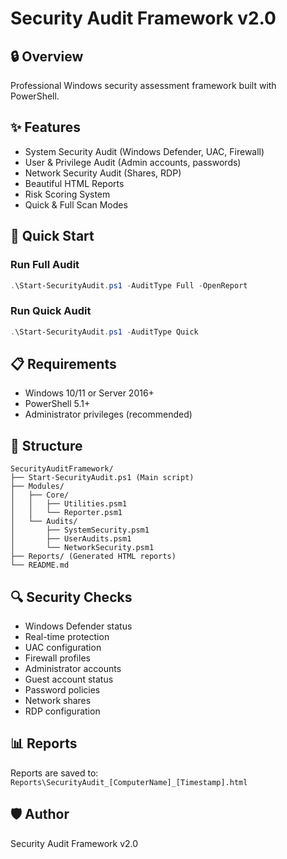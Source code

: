 ﻿# Security Audit Framework v2.0

## 🔒 Overview
Professional Windows security assessment framework built with PowerShell.

## ✨ Features
- System Security Audit (Windows Defender, UAC, Firewall)
- User & Privilege Audit (Admin accounts, passwords)
- Network Security Audit (Shares, RDP)
- Beautiful HTML Reports
- Risk Scoring System
- Quick & Full Scan Modes

## 🚀 Quick Start

### Run Full Audit
```powershell
.\Start-SecurityAudit.ps1 -AuditType Full -OpenReport
```

### Run Quick Audit
```powershell
.\Start-SecurityAudit.ps1 -AuditType Quick
```

## 📋 Requirements
- Windows 10/11 or Server 2016+
- PowerShell 5.1+
- Administrator privileges (recommended)

## 📁 Structure
```
SecurityAuditFramework/
├── Start-SecurityAudit.ps1 (Main script)
├── Modules/
│   ├── Core/
│   │   ├── Utilities.psm1
│   │   └── Reporter.psm1
│   └── Audits/
│       ├── SystemSecurity.psm1
│       ├── UserAudits.psm1
│       └── NetworkSecurity.psm1
├── Reports/ (Generated HTML reports)
└── README.md
```

## 🔍 Security Checks
- Windows Defender status
- Real-time protection
- UAC configuration
- Firewall profiles
- Administrator accounts
- Guest account status
- Password policies
- Network shares
- RDP configuration

## 📊 Reports
Reports are saved to: `Reports\SecurityAudit_[ComputerName]_[Timestamp].html`

## 🛡️ Author
Security Audit Framework v2.0

